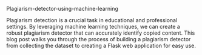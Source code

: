 Plagiarism-detector-using-machine-learning

Plagiarism detection is a crucial task in educational and professional settings. By leveraging machine learning techniques, we can create a robust plagiarism detector that can accurately identify copied content. This blog post walks you through the process of building a plagiarism detector from collecting the dataset to creating a Flask web application for easy use.
